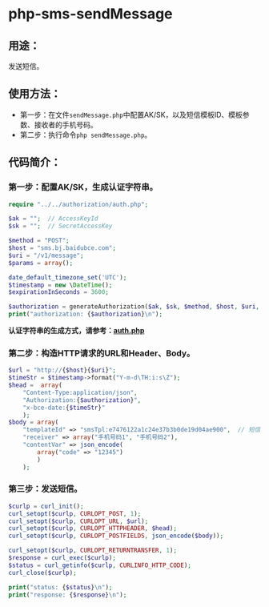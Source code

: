 # php-sms-sendMessage

## 用途：

发送短信。

## 使用方法：

* 第一步：在文件`sendMessage.php`中配置AK/SK，以及短信模板ID、模板参数、接收者的手机号码。
* 第二步：执行命令`php sendMessage.php`。

## 代码简介：

### 第一步：配置AK/SK，生成认证字符串。

```php
require "../../authorization/auth.php";

$ak = "";  // AccessKeyId
$sk = "";  // SecretAccessKey

$method = "POST";
$host = "sms.bj.baidubce.com";
$uri = "/v1/message";
$params = array();

date_default_timezone_set('UTC');
$timestamp = new \DateTime();
$expirationInSeconds = 3600;

$authorization = generateAuthorization($ak, $sk, $method, $host, $uri, $params, $timestamp, $expirationInSeconds);
print("authorization: {$authorization}\n");
```

**认证字符串的生成方式，请参考：[auth.php](../../authorization/auth.php)**

### 第二步：构造HTTP请求的URL和Header、Body。

```php
$url = "http://{$host}{$uri}";
$timeStr = $timestamp->format("Y-m-d\TH:i:s\Z");
$head =  array(
    "Content-Type:application/json",
    "Authorization:{$authorization}",
    "x-bce-date:{$timeStr}"
    );
$body = array(
    "templateId" => "smsTpl:e7476122a1c24e37b3b0de19d04ae900",  // 短信模板ID
    "receiver" => array("手机号码1", "手机号码2"),
    "contentVar" => json_encode(
        array("code" => "12345")
        )
    );
```

### 第三步：发送短信。

```php
$curlp = curl_init();
curl_setopt($curlp, CURLOPT_POST, 1);
curl_setopt($curlp, CURLOPT_URL, $url);
curl_setopt($curlp, CURLOPT_HTTPHEADER, $head);
curl_setopt($curlp, CURLOPT_POSTFIELDS, json_encode($body));

curl_setopt($curlp, CURLOPT_RETURNTRANSFER, 1);
$response = curl_exec($curlp);
$status = curl_getinfo($curlp, CURLINFO_HTTP_CODE);
curl_close($curlp);

print("status: {$status}\n");
print("response: {$response}\n");
```